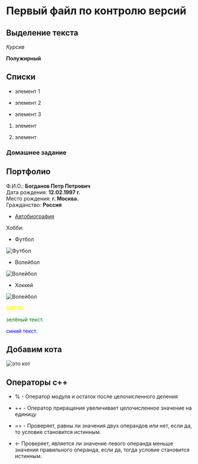 # Первый файл по контролю версий

## Выделение текста
*Курсив*

**Полужирный**

## Списки
* элемент 1

* элемент 2

* элемент 3

1. элемент

2. элемент
### Домашнее задание  
## Портфолио
Ф.И.О.:  **Богданов Петр Петрович**  
Дата рождения: **12.02.1997 г.**  
Место рождения:  **г. Москва.**  
Гражданство:  **Россия**

* [Автобиография](https://ru.wikipedia.org/wiki/%D0%90%D0%B2%D1%82%D0%BE%D0%B1%D0%B8%D0%BE%D0%B3%D1%80%D0%B0%D1%84%D0%B8%D1%8F)

Хобби:  
* Футбол

![Футбол](https://atemi.ru/upload/iblock/581/k82p8c9eg5qee2i0rzucpieuef4ayl1b.jpg) 
* Волейбол

![Волейбол](https://www.proball.ru/upload/images/35713126/9d2ca77bf313c32c3ad527021a8ac437_370_370.jpg) 

* Хоккей

![Волейбол](https://ir.ozone.ru/multimedia/c1000/1021587030.jpg)

<span style="color:yellow"> **ЦВЕТА**</span>

<span style="color:green"> зелёный текст.</span>

<span style="color:blue"> синий текст.</span>

## Добавим кота  
 
![это кот](cat.jpg) 





## Операторы с++
* % - Оператор модуля и остаток после целочисленного деления

* ++ - Оператор приращения увеличивает целочисленное значение на единицу

* == - Проверяет, равны ли значения двух операндов или нет, если да, то условие становится истинным.

* <- Проверяет, является ли значение левого операнда меньше значения правильного операнда, если да, тогда условие становится истинным.
